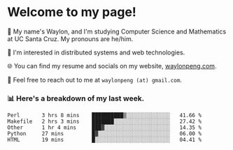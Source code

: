 # Welcome to my page! 

👋 My name's Waylon, and I'm studying Computer Science and Mathematics at UC Santa Cruz. My pronouns are he/him. 

💭 I'm interested in distributed systems and web technologies.

🌐 You can find my resume and socials on my website, [waylonpeng.com](https://www.waylonpeng.com).

📧 Feel free to reach out to me at `waylonpeng (at) gmail.com`.

### 📊 Here's a breakdown of my last week.

<!--START_SECTION:waka-->
```text
Perl       3 hrs 8 mins    ██████████▒░░░░░░░░░░░░░░   41.66 % 
Makefile   2 hrs 3 mins    ███████░░░░░░░░░░░░░░░░░░   27.42 % 
Other      1 hr 4 mins     ███▓░░░░░░░░░░░░░░░░░░░░░   14.35 % 
Python     27 mins         █▓░░░░░░░░░░░░░░░░░░░░░░░   06.00 % 
HTML       19 mins         █░░░░░░░░░░░░░░░░░░░░░░░░   04.41 % 
```
<!--END_SECTION:waka-->
